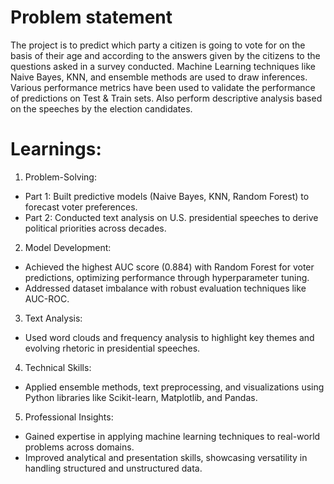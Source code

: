 # Problem statement
The project is to predict which party a citizen is going to vote for on the basis of their age and according to the answers given by the citizens to the questions asked in a survey conducted. Machine Learning techniques like Naive Bayes, KNN, and ensemble methods are used to draw inferences. Various performance metrics have been used to validate the performance of predictions on Test & Train sets. Also perform descriptive analysis based on the speeches by the election candidates.
# Learnings:
1. Problem-Solving:
* Part 1: Built predictive models (Naive Bayes, KNN, Random Forest) to forecast voter preferences.
* Part 2: Conducted text analysis on U.S. presidential speeches to derive political priorities across decades.
2. Model Development:
* Achieved the highest AUC score (0.884) with Random Forest for voter predictions, optimizing performance through hyperparameter tuning.
* Addressed dataset imbalance with robust evaluation techniques like AUC-ROC.
3. Text Analysis:
* Used word clouds and frequency analysis to highlight key themes and evolving rhetoric in presidential speeches.
4. Technical Skills:
* Applied ensemble methods, text preprocessing, and visualizations using Python libraries like Scikit-learn, Matplotlib, and Pandas.
5. Professional Insights:
* Gained expertise in applying machine learning techniques to real-world problems across domains.
* Improved analytical and presentation skills, showcasing versatility in handling structured and unstructured data.

